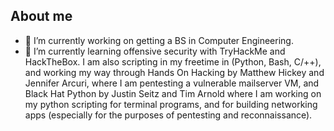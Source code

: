 ## About me

- 🔭 I’m currently working on getting a BS in Computer Engineering.
- 🌱 I’m currently learning offensive security with TryHackMe and HackTheBox. I am also scripting in my freetime in (Python, Bash, C/++), and working my way through Hands On Hacking by Matthew Hickey and Jennifer Arcuri, where I am pentesting a vulnerable mailserver VM, and Black Hat Python by Justin Seitz and Tim Arnold where I am working on my python scripting for terminal programs, and for building networking apps (especially for the purposes of pentesting and reconnaissance).

<!--
**politelychaotic/politelychaotic** is a ✨ _special_ ✨ repository because its `README.md` (this file) appears on your GitHub profile.

Here are some ideas to get you started:
- 👯 I’m looking to collaborate on ...
- 🤔 I’m looking for help with ...
- 💬 Ask me about ...
- 📫 How to reach me: ...
- 😄 Pronouns: ...
- ⚡ Fun fact: ...
-->
